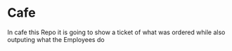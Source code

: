 # Cafe
In cafe this Repo it is going to show a ticket of what was ordered while also outputing what the Employees do
